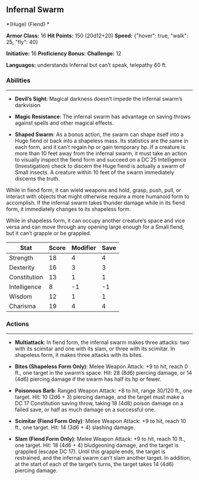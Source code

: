 ## Infernal Swarm
*(Huge) (Fiend) *

**Armor Class:** 16
**Hit Points:** 150 (20d12+20)
**Speed:** {"hover": true, "walk": 25, "fly": 40}

**Initiative:** 16
**Proficiency Bonus:**
**Challenge:** 12

**Languages:** understands Infernal but can’t speak, telepathy 60 ft.

### Abilities
 --- 
- **Devil’s Sight**: Magical darkness doesn’t impede the infernal swarm’s darkvision

- **Magic Resistance**: The infernal swarm has advantage on saving throws against spells and other magical effects.

- **Shaped Swarm**: As a bonus action, the swarm can shape itself into a Huge fiend or back into a shapeless mass. Its statistics are the same in each form, and it can’t regain hp or gain temporary hp. If a creature is more than 10 feet away from the infernal swarm, it must take an action to visually inspect the fiend form and succeed on a DC 25 Intelligence (Investigation) check to discern the Huge fiend is actually a swarm of Small insects. A creature within 10 feet of the swarm immediately discerns the truth.

While in fiend form, it can wield weapons and hold, grasp, push, pull, or interact with objects that might otherwise require a more humanoid form to accomplish. If the infernal swarm takes thunder damage while in its fiend form, it immediately changes to its shapeless form.

While in shapeless form, it can occupy another creature’s space and vice versa and can move through any opening large enough for a Small fiend, but it can’t grapple or be grappled.



| Stat | Score | Modifier | Save |
| ---- | ---- | ---- | ---- |
| Strength | 18 | 4 | 4 |
| Dexterity | 16 | 3 | 3 |
| Constitution | 13 | 1 | 1 |
| Intelligence | 8 | -1 | -1 |
| Wisdom | 12 | 1 | 1 |
| Charisma | 19 | 4 | 4 |

### Actions
 --- 
- **Multiattack**: In fiend form, the infernal swarm makes three attacks: two with its scimitar and one with its slam, or three with its scimitar. In shapeless form, it makes three attacks with its bites.

- **Bites (Shapeless Form Only)**: Melee Weapon Attack: +9 to hit, reach 0 ft., one target in the swarm’s space. Hit: 28 (8d6) piercing damage, or 14 (4d6) piercing damage if the swarm has half its hp or fewer.

- **Poisonous Barb**: Ranged Weapon Attack: +8 to hit, range 30/120 ft., one target. Hit: 10 (2d6 + 3) piercing damage, and the target must make a DC 17 Constitution saving throw, taking 18 (4d8) poison damage on a failed save, or half as much damage on a successful one.

- **Scimitar (Fiend Form Only)**: Melee Weapon Attack: +9 to hit, reach 10 ft., one target. Hit: 14 (3d6 + 4) slashing damage.

- **Slam (Fiend Form Only)**: Melee Weapon Attack: +9 to hit, reach 10 ft., one target. Hit: 18 (4d6 + 4) bludgeoning damage, and the target is grappled (escape DC 17). Until this grapple ends, the target is restrained, and the infernal swarm can’t slam another target. In addition, at the start of each of the target’s turns, the target takes 14 (4d6) piercing damage.

